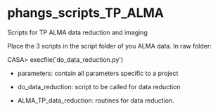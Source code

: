 # phangs_scripts_TP_ALMA
Scripts for TP ALMA data reduction and imaging

Place the 3 scripts in the script folder of you ALMA data.
In raw folder:

CASA> execfile('do_data_reduction.py')

* parameters: contain all parameters specific to a project

* do_data_reduction: script to be called for data reduction

* ALMA_TP_data_reduction: routines for data reduction.
